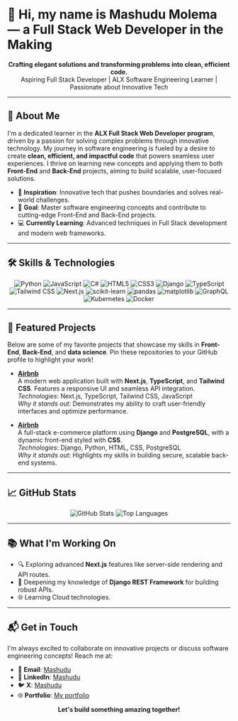 # 👋 Hi, my name is Mashudu Molema — a Full Stack Web Developer in the Making

<p align="center">
  <strong>Crafting elegant solutions and transforming problems into clean, efficient code.</strong><br>
  Aspiring Full Stack Developer | ALX Software Engineering Learner | Passionate about Innovative Tech
</p>

---

## 🚀 About Me
I'm a dedicated learner in the **ALX Full Stack Web Developer program**, driven by a passion for solving complex problems through innovative technology. My journey in software engineering is fueled by a desire to create **clean, efficient, and impactful code** that powers seamless user experiences. I thrive on learning new concepts and applying them to both **Front-End** and **Back-End** projects, aiming to build scalable, user-focused solutions.

- 🌟 **Inspiration**: Innovative tech that pushes boundaries and solves real-world challenges.
- 🎯 **Goal**: Master software engineering concepts and contribute to cutting-edge Front-End and Back-End projects.
- 💻 **Currently Learning**: Advanced techniques in Full Stack development and modern web frameworks.

---

## 🛠️ Skills & Technologies
<p align="center">
  <img src="https://img.shields.io/badge/Python-3776AB?logo=python&logoColor=white" alt="Python" />
  <img src="https://img.shields.io/badge/JavaScript-F7DF1E?logo=javascript&logoColor=black" alt="JavaScript" />
  <img src="https://img.shields.io/badge/C%23-239120?logo=csharp&logoColor=white" alt="C#" />
  <img src="https://img.shields.io/badge/HTML5-E34F26?logo=html5&logoColor=white" alt="HTML5" />
  <img src="https://img.shields.io/badge/CSS3-1572B6?logo=css3&logoColor=white" alt="CSS3" />
  <img src="https://img.shields.io/badge/Django-092E20?logo=django&logoColor=white" alt="Django" />
  <img src="https://img.shields.io/badge/TypeScript-3178C6?logo=typescript&logoColor=white" alt="TypeScript" />
  <img src="https://img.shields.io/badge/Tailwind_CSS-38B2AC?logo=tailwindcss&logoColor=white" alt="Tailwind CSS" />
  <img src="https://img.shields.io/badge/Next.js-000000?logo=nextdotjs&logoColor=white" alt="Next.js" />
  <img src="https://img.shields.io/badge/scikit_learn-F7931E?logo=scikit-learn&logoColor=white" alt="scikit-learn" />
  <img src="https://img.shields.io/badge/pandas-150458?logo=pandas&logoColor=white" alt="pandas" />
  <img src="https://img.shields.io/badge/matplotlib-11557C?logo=python&logoColor=white" alt="matplotlib" />
  <img src="https://img.shields.io/badge/GraphQL-E10098?logo=graphql&logoColor=white" alt="GraphQL" />
  <img src="https://img.shields.io/badge/Kubernetes-326CE5?logo=kubernetes&logoColor=white" alt="Kubernetes" />
  <img src="https://img.shields.io/badge/Docker-2496ED?logo=docker&logoColor=white" alt="Docker" />
</p>

---

## 🌟 Featured Projects
Below are some of my favorite projects that showcase my skills in **Front-End**, **Back-End**, and **data science**. Pin these repositories to your GitHub profile to highlight your work!

- **[Airbnb](https://github.com/MashuduWW/alx-airbnb)**  
  A modern web application built with **Next.js**, **TypeScript**, and **Tailwind CSS**. Features a responsive UI and seamless API integration.  
  _Technologies_: Next.js, TypeScript, Tailwind CSS, JavaScript  
  _Why it stands out_: Demonstrates my ability to craft user-friendly interfaces and optimize performance.

- **[Airbnb](https://github.com/MashuduWW/alx-airbnb)**  
  A full-stack e-commerce platform using **Django** and **PostgreSQL**, with a dynamic front-end styled with **CSS**.  
  _Technologies_: Django, Python, HTML, CSS, PostgreSQL  
  _Why it stands out_: Highlights my skills in building secure, scalable back-end systems.





---

## 📈 GitHub Stats
<p align="center">
  <img src="https://github-readme-stats.vercel.app/api?username=yourusername&show_icons=true&theme=radical" alt="GitHub Stats" />
  <img src="https://github-readme-stats.vercel.app/api/top-langs/?username=yourusername&layout=compact&theme=radical" alt="Top Languages" />
</p>

---

## 📚 What I'm Working On
- 🔍 Exploring advanced **Next.js** features like server-side rendering and API routes.
- 🧠 Deepening my knowledge of **Django REST Framework** for building robust APIs.
- 🌐 Learning Cloud technologies.

---

## 📬 Get in Touch
I'm always excited to collaborate on innovative projects or discuss software engineering concepts! Reach me at:

- 📧 **Email**: [Mashudu](mrkaymp@gmail.com)
- 💼 **LinkedIn**: [Mashudu](www.linkedin.com/in/karabo-molema-45900413a)
- 🐦 **X**: [Mashudu](http://twitter.com/KaraboMolema_11)
- 🌐 **Portfolio**: [My portfolio](https://mashudu.netlify.app/)

<p align="center">
  <strong>Let's build something amazing together!</strong>
</p>
